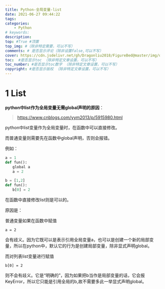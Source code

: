 ```yaml
---
title: Python-全局变量-list
date: 2021-06-27 09:44:22
tags: 
categories:
    - Python
# keywords:
description:
top: #True #顶置
top_img: #（除非特定需要，可以不写）
comments: # 是否显示评论（除非设置false,可以不写）
cover: https://cdn.jsdelivr.net/gh/Dragonliu2018/FigureBed@master/img/ddddd.jpg
toc:  #是否显示toc （除非特定文章设置，可以不写）
toc_number: #是否显示toc数字 （除非特定文章设置，可以不写）
copyright: #是否显示版权 （除非特定文章设置，可以不写）
---
```


# 1 List

**python中list作为全局变量无需global声明的原因**：

> https://www.cnblogs.com/yym2013/p/5915980.html

python中list变量作为全局变量时，在函数中可以直接修改。

而普通变量则需要先在函数中global声明，否则会报错。

例如：

```python
a = 1
def fun():
　　global a
　　a = 2
    
b = [1,2]
def fun():
　　b[0] = 2
```

在函数中直接修改list则是可以的。

原因是：

普通变量如果在函数中赋值

`a = 2`

会有歧义。因为它既可以是表示引用全局变量a，也可以是创建一个新的局部变量，所以在python中，默认它的行为是创建局部变量，除非显式声明global。

而对列表list变量进行赋值

`b[0] = 2`

则不会有歧义。它是“明确的”，因为如果把b当作是局部变量的话，它会报KeyError，所以它只能是引用全局的b,故不需要多此一举显式声明global。
